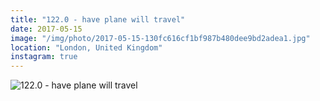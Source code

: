 ```yaml
---
title: "122.0 - have plane will travel"
date: 2017-05-15
image: "/img/photo/2017-05-15-130fc616cf1bf987b480dee9bd2adea1.jpg"
location: "London, United Kingdom"
instagram: true
---
```


![122.0 - have plane will travel](/img/photo/2017-05-15-130fc616cf1bf987b480dee9bd2adea1.jpg)
